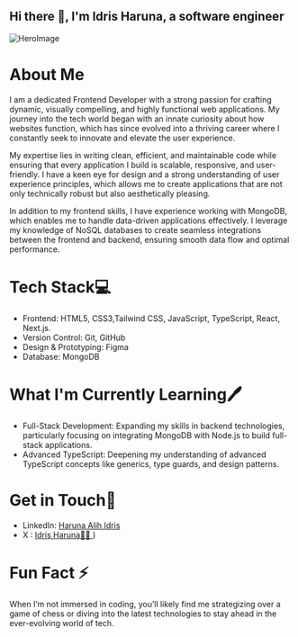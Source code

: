 ## Hi there 👋, I'm Idris Haruna, a software engineer 
![HeroImage](https://github.com/user-attachments/assets/5156aa3e-b154-4830-8035-34822bfce695)

# About Me 
I am a dedicated Frontend Developer with a strong passion for crafting dynamic, visually compelling, and highly functional web applications. My journey into the tech world began with an innate curiosity about how websites function, which has since evolved into a thriving career where I constantly seek to innovate and elevate the user experience.

My expertise lies in writing clean, efficient, and maintainable code while ensuring that every application I build is scalable, responsive, and user-friendly. I have a keen eye for design and a strong understanding of user experience principles, which allows me to create applications that are not only technically robust but also aesthetically pleasing.

In addition to my frontend skills, I have experience working with MongoDB, which enables me to handle data-driven applications effectively. I leverage my knowledge of NoSQL databases to create seamless integrations between the frontend and backend, ensuring smooth data flow and optimal performance.


 # Tech Stack💻
* Frontend: HTML5, CSS3,Tailwind CSS, JavaScript, TypeScript, React, Next.js.
* Version Control: Git, GitHub
* Design & Prototyping: Figma
* Database: MongoDB


 # What I'm Currently Learning🖊️
 * Full-Stack Development: Expanding my skills in backend technologies, particularly focusing on integrating MongoDB with Node.js to build full-stack applications.
 * Advanced TypeScript: Deepening my understanding of advanced TypeScript concepts like generics, type guards, and design patterns.


# Get in Touch🛜
* LinkedIn: [ Haruna Alih Idris](https://www.linkedin.com/in/haruna-idris-68aa3223a/)
* X : [Idris Haruna👨‍💻 ](https://x.com/I_am_eedris))

# Fun Fact ⚡
  When I’m not immersed in coding, you’ll likely find me strategizing over a game of chess or diving into the latest technologies to stay ahead in the ever-evolving world of tech.

